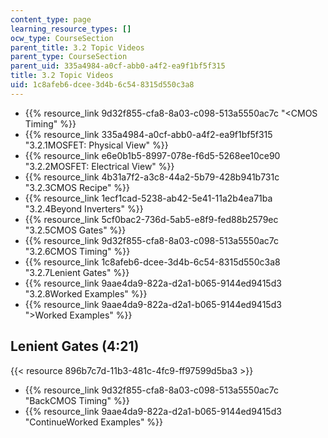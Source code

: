 ```yaml
---
content_type: page
learning_resource_types: []
ocw_type: CourseSection
parent_title: 3.2 Topic Videos
parent_type: CourseSection
parent_uid: 335a4984-a0cf-abb0-a4f2-ea9f1bf5f315
title: 3.2 Topic Videos
uid: 1c8afeb6-dcee-3d4b-6c54-8315d550c3a8
---
```


*   {{% resource_link 9d32f855-cfa8-8a03-c098-513a5550ac7c "\<CMOS Timing" %}}
*   {{% resource_link 335a4984-a0cf-abb0-a4f2-ea9f1bf5f315 "3.2.1MOSFET: Physical View" %}}
*   {{% resource_link e6e0b1b5-8997-078e-f6d5-5268ee10ce90 "3.2.2MOSFET: Electrical View" %}}
*   {{% resource_link 4b31a7f2-a3c8-44a2-5b79-428b941b731c "3.2.3CMOS Recipe" %}}
*   {{% resource_link 1ecf1cad-5238-ab42-5e41-11a2b4ea71ba "3.2.4Beyond Inverters" %}}
*   {{% resource_link 5cf0bac2-736d-5ab5-e8f9-fed88b2579ec "3.2.5CMOS Gates" %}}
*   {{% resource_link 9d32f855-cfa8-8a03-c098-513a5550ac7c "3.2.6CMOS Timing" %}}
*   {{% resource_link 1c8afeb6-dcee-3d4b-6c54-8315d550c3a8 "3.2.7Lenient Gates" %}}
*   {{% resource_link 9aae4da9-822a-d2a1-b065-9144ed9415d3 "3.2.8Worked Examples" %}}
*   {{% resource_link 9aae4da9-822a-d2a1-b065-9144ed9415d3 "\>Worked Examples" %}}

Lenient Gates (4:21)
--------------------

{{< resource 896b7c7d-11b3-481c-4fc9-ff97599d5ba3 >}}

*   {{% resource_link 9d32f855-cfa8-8a03-c098-513a5550ac7c "BackCMOS Timing" %}}
*   {{% resource_link 9aae4da9-822a-d2a1-b065-9144ed9415d3 "ContinueWorked Examples" %}}